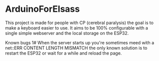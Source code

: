 # ArduinoForElsass

This project is made for people with CP (cerebral paralysis) the goal is to make a keyboard easier to use.
It aims to be 100% configurable with a single simple webserver and the local storage on the ESP32.

Known bugs
1# When the server starts up you're sometimes meed with a net::ERR CONTENT LENGTH MISMATCH
the only known solution is to restart the ESP32 or wait for a while and reload the page. 
